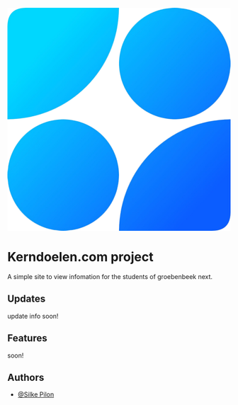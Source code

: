 
<p align="center">
  <img src="https://github.com/SilkePilon/kerndoelen.com/blob/master/logo.png" />
</p>



# Kerndoelen.com project

A simple site to view infomation for the students of groebenbeek next.


## Updates
update info soon!

## Features
soon!



## Authors

- [@Silke Pilon](https://github.com/SilkePilon)
